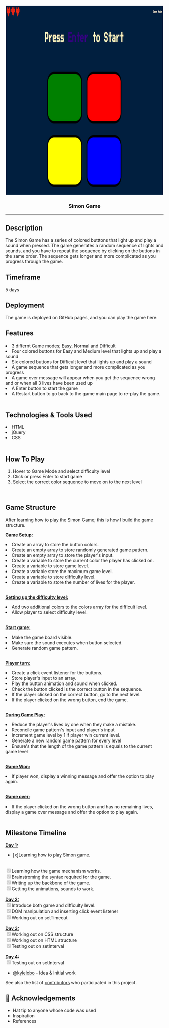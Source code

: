 <p align="center">
  <a href="" rel="noopener">
 <img width=500px height=600px src="/images/Simon-Game.png" alt="Simon Game"></a>
</p>

<h3 align="center">Simon Game</h3>

---

## Description

The Simon Game has a series of colored butttons that light up and play a sound when pressed. The game generates a random sequence of lights and sounds, and you have to repeat the sequence by clicking on the buttons in the same order. The sequence gets longer and more complicated as you progress through the game.

## Timeframe

5 days

## Deployment

The game is deployed on GitHub pages, and you can play the game here:

## Features
<li>3 differnt Game modes; Easy, Normal and Difficult</li>
<li>Four colored buttons for Easy and Medium level that lights up and play a sound
<li>Six colored buttons for Difficult level that lights up and play a sound</li></li>
<li>A game sequence that gets longer and more complicated as you progress</li>
<li>A game over message will appear when you get the sequence wrong and or when all 3 lives have been used up</li>
<li>A Enter button to start the game</li>
<li>A Restart button to go back to the game main page to re-play the game.</li>
<br>

## Technologies & Tools Used
<li>HTML</li>
<li>jQuery</li>
<li>CSS</li>
<br>

## How To Play
<ol>
<li>Hover to Game Mode and select difficulty level</li>
<li>Click or press Enter to start game</li>
<li>Select the correct color sequence to move on to the next level
</ol>
<br>

## Game Structure</a>
After learning how to play the Simon Game; this is how I build the game structure.


<strong><u>Game Setup:</u></strong>

<li>Create an array to store the button colors.
<li>Create an empty array to store randomly generated game pattern.</li>
<li>Create an empty array to store the player's input.</li>
<li>Create a variable to store the current color the player has clicked on.</li>
<li>Create a variable to store game level.</li>
<li>Create a variable store the maximum game level.</li>
<li>Create a variable to store difficulty level.</li>
<li>Create a variable to store the number of lives for the player.</li>
</li>
<br>

<strong><u>Setting up the difficulty level:</u></strong>
<li>Add two additional colors to the colors array for the difficult level.</li>
<li>Allow player to select difficulty level.</li>
<br>

<strong><u>Start game:</u></strong>
<li>Make the game board visible.</li>
<li>Make sure the sound executes when button selected.</li>
<li>Generate random game pattern.</li>
<br>

<strong><u>Player turn:</u></strong>
<li>Create a click event listener for the buttons.</li>
<li>Store player's input to an array.</li>
<li>Play the button animation and sound when clicked.</li>
<li>Check the button clicked is the correct button in the sequence.</li>
<li>If the player clicked on the correct button, go to the next level.</li>
<li>If the player clicked on the wrong button, end the game.</li>
<br>

<strong><u>During Game Play:</u></strong>
<li>Reduce the player's lives by one when they make a mistake.</li>
<li>Reconcile game pattern's input and player's input</li>
<li>Increment game level by 1 if player win current level.</li>
<li>Generate a new random game pattern for every level</li>
<li>Ensure's that the length of the game pattern is equals to the current game level</li>
<br>

<strong><u>Game Won:</u></strong>
<li>If player won, display a winning message and offer the option to play again.</li>
<br>

<strong><u>Game over:</u></strong>
<li>If the player clicked on the wrong button and has no remaining lives, display a game over message and offer the option to play again.</li>
<br>

## Milestone Timeline
<strong><u>Day 1:</u></strong>
<br>
- [x]Learning how to play Simon game.
<br>
<input type="checkbox" id disabled class checked>Learning how the game mechanism works.
<br>
<input type="checkbox" id disabled class checked>Brainstroming the syntax required for the game.
<br>
<input type="checkbox" id disabled class checked>Writing up the backbone of the game.
<br>
<input type="checkbox" id disabled class checked>Getting the animations, sounds to work.
<br><br>
<strong><u>Day 2:</u></strong>
<br>
<input type="checkbox" id disabled class checked>Introduce both game and difficulty level.
<br>
<input type="checkbox" id disabled class checked>DOM manipulation and inserting click event listener
<br>
<input type="checkbox" id disabled class checked>Working out on setTimeout
<br><br>
<strong><u>Day 3:</u></strong>
<br>
<input type="checkbox" id disabled class checked>Working out on CSS structure
<br>
<input type="checkbox" id disabled class checked>Working out on HTML structure
<br>
<input type="checkbox" id disabled class checked>Testing out on setInterval
<br><br>
<strong><u>Day 4:</u></strong>
<br>
<input type="checkbox" id disabled class checked>Testing out on setInterval
<br>




- [@kylelobo](https://github.com/kylelobo) - Idea & Initial work

See also the list of [contributors](https://github.com/kylelobo/The-Documentation-Compendium/contributors) who participated in this project.

## 🎉 Acknowledgements <a name = "acknowledgement"></a>

- Hat tip to anyone whose code was used
- Inspiration
- References
